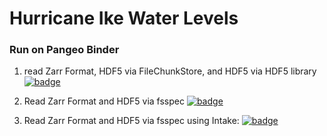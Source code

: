 # Hurricane Ike Water Levels

### Run on Pangeo Binder
1. read Zarr Format, HDF5 via FileChunkStore, and HDF5 via HDF5 library
[![badge](https://img.shields.io/static/v1.svg?logo=Jupyter&label=Pangeo+Binder&message=AWS+us-west-2&color=green)](https://aws-uswest2-binder.pangeo.io/v2/gh/rsignell-usgs/hurricane-ike-water-levels.git/zarr-hdf5?urlpath=git-pull?repo=https://github.com/rsignell-usgs/hurricane-ike-water-levels%26amp%3Bbranch=master%26amp%3Burlpath=lab/tree/hurricane-ike-water-levels/ike_3ways.ipynb%3Fautodecode)

2. Read Zarr Format and HDF5 via fsspec
[![badge](https://img.shields.io/static/v1.svg?logo=Jupyter&label=Pangeo+Binder&message=AWS+us-west-2&color=orange)](https://aws-uswest2-binder.pangeo.io/v2/gh/rsignell-usgs/hurricane-ike-water-levels.git/binder?urlpath=git-pull?repo=https://github.com/rsignell-usgs/hurricane-ike-water-levels%26amp%3Bbranch=master%26amp%3Burlpath=lab/tree/hurricane-ike-water-levels/ike_fsspec4hdf5_vs_zarr.ipynb%3Fautodecode)

3. Read Zarr Format and HDF5 via fsspec using Intake:
[![badge](https://img.shields.io/static/v1.svg?logo=Jupyter&label=Pangeo+Binder&message=AWS+us-west-2&color=blue)](https://aws-uswest2-binder.pangeo.io/v2/gh/rsignell-usgs/hurricane-ike-water-levels.git/binder?urlpath=git-pull?repo=https://github.com/rsignell-usgs/hurricane-ike-water-levels%26amp%3Bbranch=master%26amp%3Burlpath=lab/tree/hurricane-ike-water-levels/ike_intake.ipynb%3Fautodecode)
